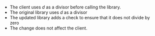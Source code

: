 - The client uses *d* as a divisor before calling the library.
- The original library uses *d* as a divisor
- The updated library adds a check to ensure that it does not divide by zero
- The change does not affect the client.

